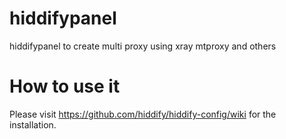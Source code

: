 # hiddifypanel 

 hiddifypanel to create multi proxy using xray mtproxy and others

# How to use it
Please visit https://github.com/hiddify/hiddify-config/wiki for the installation.

<!--
## Installation

From source:

```bash
git clone https://github.com/hiddify/HiddifyPanel hiddifypanel
cd hiddifypanel
make install
```

From pypi:

```bash
pip install hiddifypanel
```

## Executing

This application has a CLI interface that extends the Flask CLI.

Just run:

```bash
$ hiddifypanel
```

or

```bash
$ python -m hiddifypanel
```

To see the help message and usage instructions.

## First run

```bash
hiddifypanel init-db   # run once
echo localhost:9000/$(hiddifypanel admin-path)
hiddifypanel run
```


> **Note**: You can also use `flask run` to run the application.

-->
